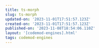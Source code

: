 ```yaml
---
title: ts-morph
slug: ts-morph
updated-on: '2023-11-01T17:51:57.123Z'
created-on: '2023-11-01T17:51:57.123Z'
published-on: '2023-11-08T18:54:06.110Z'
layout: '[codemod-engines].html'
tags: codemod-engines
---
```



